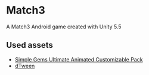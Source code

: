 # Match3
A Match3 Android game created with Unity 5.5

## Used assets
* [Simple Gems Ultimate Animated Customizable Pack](https://www.assetstore.unity3d.com/en/#!/content/73764)
* [dTween](https://www.assetstore.unity3d.com/en/#!/content/54179)

